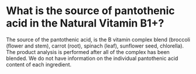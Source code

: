 # What is the source of pantothenic acid in the Natural Vitamin B1+?

The source of the pantothenic acid, is the B vitamin complex blend (broccoli (flower and stem), carrot (root), spinach (leaf), sunflower seed, chlorella). The product analysis is performed after all of the complex has been blended. We do not have information on the individual pantothenic acid content of each ingredient.